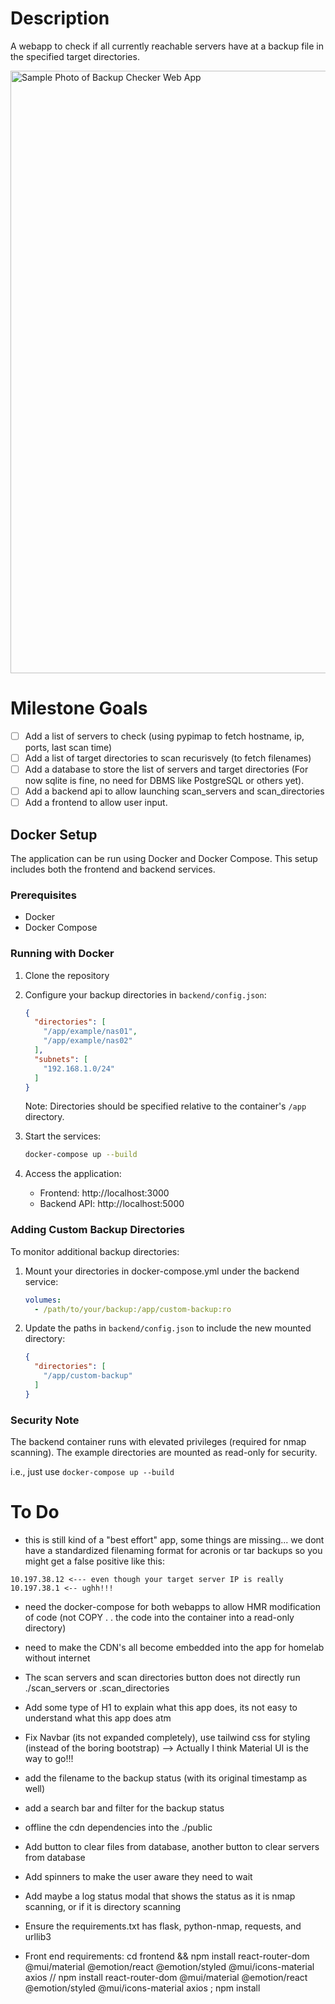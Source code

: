 # Description

A webapp to check if all currently reachable servers have at a backup file in the specified target directories.

<img width="964" alt="Sample Photo of Backup Checker Web App" src="https://github.com/user-attachments/assets/d31a7316-8f4d-459b-b008-09248d93d581">

# Milestone Goals

- [ ] Add a list of servers to check (using pypimap to fetch hostname, ip, ports, last scan time)
- [ ] Add a list of target directories to scan recurisvely (to fetch filenames)
- [ ] Add a database to store the list of servers and target directories (For now sqlite is fine, no need for DBMS like PostgreSQL or others yet).
- [ ] Add a backend api to allow launching scan_servers and scan_directories
- [ ] Add a frontend to allow user input.

## Docker Setup

The application can be run using Docker and Docker Compose. This setup includes both the frontend and backend services.

### Prerequisites

- Docker
- Docker Compose

### Running with Docker

1. Clone the repository
2. Configure your backup directories in `backend/config.json`:
   ```json
   {
     "directories": [
       "/app/example/nas01",
       "/app/example/nas02"
     ],
     "subnets": [
       "192.168.1.0/24"
     ]
   }
   ```
   Note: Directories should be specified relative to the container's `/app` directory.

3. Start the services:
   ```bash
   docker-compose up --build
   ```

4. Access the application:
   - Frontend: http://localhost:3000
   - Backend API: http://localhost:5000

### Adding Custom Backup Directories

To monitor additional backup directories:

1. Mount your directories in docker-compose.yml under the backend service:
   ```yaml
   volumes:
     - /path/to/your/backup:/app/custom-backup:ro
   ```

2. Update the paths in `backend/config.json` to include the new mounted directory:
   ```json
   {
     "directories": [
       "/app/custom-backup"
     ]
   }
   ```

### Security Note

The backend container runs with elevated privileges (required for nmap scanning). The example directories are mounted as read-only for security.

i.e., just use ```docker-compose up --build```







# To Do

* this is still kind of a "best effort" app, some things are missing... we dont have a standardized filenaming format for acronis or tar backups so you might get a false positive like this:
```
10.197.38.12 <--- even though your target server IP is really 10.197.38.1 <-- ughh!!!
```

* need the docker-compose for both webapps to allow HMR modification of code (not COPY . . the code into the container into a read-only directory)

* need to make the CDN's all become embedded into the app for homelab without internet

* The scan servers and scan directories button does not directly run ./scan_servers or .scan_directories

* Add some type of H1 to explain what this app does, its not easy to understand what this app does atm

* Fix Navbar (its not expanded completely), use tailwind css for styling (instead of the boring bootstrap) --> Actually I think Material UI is the way to go!!!

* add the filename to the backup status (with its original timestamp as well)

* add a search bar and filter for the backup status

* offline the cdn dependencies into the ./public

* Add button to clear files from database, another button to clear servers from database

* Add spinners to make the user aware they need to wait

* Add maybe a log status modal that shows the status as it is nmap scanning, or if it is directory scanning

* Ensure the requirements.txt has flask, python-nmap, requests, and urllib3

* Front end requirements: cd frontend && npm install react-router-dom @mui/material @emotion/react @emotion/styled @mui/icons-material axios // npm install react-router-dom @mui/material @emotion/react @emotion/styled @mui/icons-material axios ; npm install
